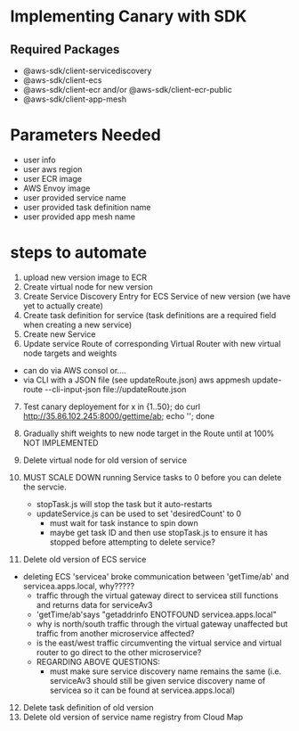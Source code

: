 # Implementing Canary with SDK

## Required Packages ##
- @aws-sdk/client-servicediscovery
- @aws-sdk/client-ecs
- @aws-sdk/client-ecr and/or @aws-sdk/client-ecr-public
- @aws-sdk/client-app-mesh

# Parameters Needed
- user info
- user aws region
- user ECR image
- AWS Envoy image
- user provided service name
- user provided task definition name
- user provided app mesh name


# steps to automate
1. upload new version image to ECR
2. Create virtual node for new version
3. Create Service Discovery Entry for ECS Service of new version (we have yet to actually create)
4. Create task definition for service (task definitions are a required field when creating a new service)
5. Create new Service
6. Update service Route of corresponding Virtual Router with new virtual node targets and weights
  - can do via AWS consol or....
  - via CLI with a JSON file (see updateRoute.json)
    aws appmesh update-route --cli-input-json file://updateRoute.json
7. Test canary deployement 
    for x in {1..50}; do curl http://35.86.102.245:8000/gettime/ab; echo ''; done

8. Gradually shift weights to new node target in the Route until at 100% NOT IMPLEMENTED
9. Delete virtual node for old version of service
10. MUST SCALE DOWN running Service tasks to 0 before you can delete the servcie.
    - stopTask.js will stop the task but it auto-restarts
    - updateService.js can be used to set 'desiredCount' to 0
      - must wait for task instance to spin down
      - maybe get task ID and then use stopTask.js to ensure it has stopped before attempting to delete service?
11. Delete old version of ECS service 
  - deleting ECS 'servicea' broke communication between 'getTime/ab' and servicea.apps.local, why?????
    - traffic through the virtual gateway direct to servicea still functions and returns data for serviceAv3
    - 'getTime/ab'says "getaddrinfo ENOTFOUND servicea.apps.local"
    - why is north/south traffic through the virtual gateway unaffected but traffic from another microservice affected?
    - is the east/west traffic circumventing the virtual service and virtual router to go direct to the other microservice? 
    - REGARDING ABOVE QUESTIONS:
      - must make sure service discovery name remains the same (i.e. serviceAv3 should still be given service discovery name of servicea so it can be found at servicea.apps.local)

12. Delete task definition of old version
13. Delete old version of service name registry from Cloud Map
